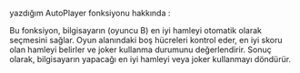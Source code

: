 yazdığım AutoPlayer fonksiyonu hakkında : 

Bu fonksiyon, bilgisayarın (oyuncu B) en iyi hamleyi otomatik olarak seçmesini sağlar. Oyun alanındaki boş hücreleri kontrol eder, en iyi skoru olan hamleyi belirler ve joker kullanma durumunu değerlendirir. Sonuç olarak, bilgisayarın yapacağı en iyi hamleyi veya joker kullanmayı döndürür.
